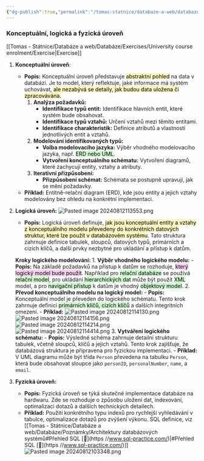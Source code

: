 ```yaml
---
{"dg-publish":true,"permalink":"/tomas-statnice/databaze-a-web/databaze/poznamky/architektury-databazovych-systemu/","tags":["databaze","databaze_a_web","tomas"],"noteIcon":""}
---
```


### Konceptuální, logická a fyzická úroveň
[[Tomas - Státnice/Databáze a web/Databáze/Exercises/University course enrolment/Exercise\|Exercise]]
1. **Konceptuální úroveň**:
	- **Popis:** Konceptuální úroveň představuje <mark style="background: #FFF3A3A6;">abstraktní pohled</mark> na data v databázi. Je to model, který reflektuje, jaké informace má systém uchovávat, <mark style="background: #FFF3A3A6;">ale nezabývá se detaily, jak budou data uložena či zpracovávána.</mark>
		1. **Analýza požadavků:**
	        - **Identifikace typů entit:** Identifikace hlavních entit, které systém bude obsahovat.
	        - **Identifikace typů vztahů:** Určení vztahů mezi těmito entitami.
	        - **Identifikace charakteristik:** Definice atributů a vlastností jednotlivých entit a vztahů.
		2. **Modelování identifikovaných typů:**
	        - **Volba modelovacího jazyka:** Výběr vhodného modelovacího jazyka, např. <mark style="background: #BBFABBA6;">ERD nebo UML</mark>.
	        - **Vytvoření konceptuálního schématu:** Vytvoření diagramů, které zachycují entity, vztahy a atributy.
	    3. **Iterativní přizpůsobení:**
	        - **Přizpůsobení schémat:** Schémata se postupně upravují, jak se mění požadavky.
	- **Příklad:** Entitně-relační diagram (ERD), kde jsou entity a jejich vztahy modelovány bez ohledu na konkrétní implementaci.
2. **Logická úroveň:**
	![Pasted image 20240812113553.png](/img/user/assets/img/Pasted%20image%2020240812113553.png)
   - **Popis:** Logická úroveň definuje, <mark style="background: #FFF3A3A6;">jak jsou konceptuální entity a vztahy z konceptuálního modelu převedeny do konkrétních datových struktur, které lze použít v databázovém systému</mark>. Tato struktura zahrnuje definice tabulek, sloupců, datových typů, primárních a cizích klíčů, a další prvky nezbytné pro ukládání a přístup k datům.

   **Kroky logického modelování:**
	   1. **Výběr vhodného logického modelu:**
	      - **Popis:** Na základě požadavků na přístup k datům se rozhoduje, <mark style="background: #FFB8EBA6;">který logický model bude použit</mark>. Například pro <mark style="background: #BBFABBA6;">relační databáze</mark> se používá <mark style="background: #BBFABBA6;">relační model</mark>, pro ukládání <mark style="background: #BBFABBA6;">hierarchických dat</mark> může být použit <mark style="background: #BBFABBA6;">XML</mark> model, a pro <mark style="background: #BBFABBA6;">navigační přístup</mark> k datům je vhodný <mark style="background: #BBFABBA6;">objektový model</mark>.
	   2. **Převod konceptuálního modelu na logický model:**
	      - **Popis:** Konceptuální model je převeden do logického schématu. Tento krok zahrnuje definici <mark style="background: #BBFABBA6;">primárních klíčů, cizích klíčů</mark> a dalších integritních omezení.
	      - **Příklad:** 
		  ![Pasted image 20240812114130.png](/img/user/assets/img/Pasted%20image%2020240812114130.png)
		![Pasted image 20240812114156.png](/img/user/assets/img/Pasted%20image%2020240812114156.png)   
		![Pasted image 20240812114214.png](/img/user/assets/img/Pasted%20image%2020240812114214.png)
		   ![Pasted image 20240812114414.png](/img/user/assets/img/Pasted%20image%2020240812114414.png)
	   3. **Vytváření logického schématu:**
	      - **Popis:** Výsledné schéma zahrnuje detailní strukturu tabulek, včetně sloupců, klíčů a jejich vztahů. Tento krok zajišťuje, že databázová struktura je připravena pro fyzickou implementaci.
	      - **Příklad:** V UML diagramu může být třída `Person` převedena na tabulku `Person`, která bude obsahovat sloupce jako `personID`, `personalNumber`, `name`, a `email`.

3. **Fyzická úroveň:**
   - **Popis:** Fyzická úroveň se týká skutečné implementace databáze na hardwaru. Zde se rozhoduje o způsobu uložení dat, indexování, optimalizaci dotazů a dalších technických detailech.
   - **Příklad:** Použití konkrétního typu indexů pro rychlejší vyhledávání v tabulce, optimalizace dotazů pro zvýšení výkonu. SQL definice, viz [[Tomas - Státnice/Databáze a web/Databáze/Poznámky/Architektury databázových systémů#Přehled SQL [🔗](https //www.sql-practice.com/)\|#Přehled SQL [🔗](https //www.sql-practice.com/)]]
![Pasted image 20240812103348.png](/img/user/assets/img/Pasted%20image%2020240812103348.png)
